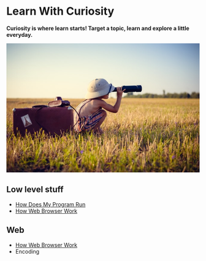 # Learn With Curiosity

**Curiosity is where learn starts! Target a topic, learn and explore a little everyday.**

![Logo](logo.jpg)  

## Low level stuff

* [How Does My Program Run](Low-Level-Tech/How-Does-Programs-Run.md)
* [How Web Browser Work](Low-Level-Tech/How-Browser-Work.md)

## Web

* [How Web Browser Work](Low-Level-Tech/How-Browser-Work.md)
* Encoding


